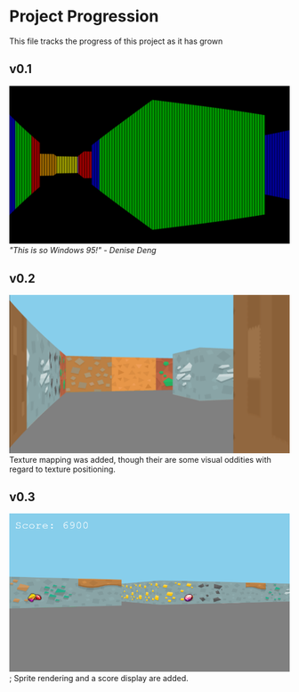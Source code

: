 # Project Progression
This file tracks the progress of this project as it has grown

## v0.1
![Basic raycasting with colours for different types of walls](./images/RaycastProgressv01.png)
_"This is so Windows 95!" - Denise Deng_

## v0.2
![Basic raycasting with texture mapping for different types of walls](./images/RaycastProgressv02.png)
Texture mapping was added, though their are some visual oddities with regard to texture positioning.

## v0.3
![Sprite rendering is 'roughly' implemented](./images/RaycastProgressv03.png);
Sprite rendering and a score display are added.